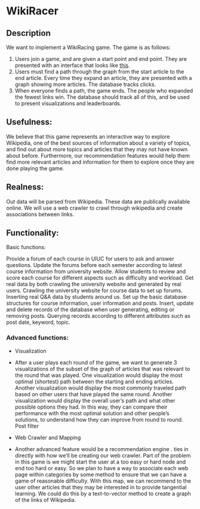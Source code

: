 # WikiRacer

## Description

We want to implement a WikiRacing game.  The game is as follows:
1. Users join a game, and are given a start point and end point.  They are presented with an interface that looks like [this](https://luke.deentaylor.com/wikipedia/).
2. Users must find a path through the graph from the start article to the end article.  Every time they expand an article, they are presented with a graph showing more articles.  The database tracks clicks.
3. When everyone finds a path, the game ends.  The people who expanded the fewest links win.
The database should track all of this, and be used to present visualizations and leaderboards.

## Usefulness:

We believe that this game represents an interactive way to explore Wikipedia, one of the best sources of information about a variety of topics, and find out about more topics and articles that they may not have known about before. Furthermore, our recommendation features would help them find more relevant articles and information for them to explore once they are done playing the game.

## Realness:

Out data will be parsed from Wikipedia. These data are publically available online. We will use a web crawler to crawl through wikipedia and create associations between links.

## Functionality:
Basic functions:

Provide a forum of each course in UIUC  for users to ask and answer questions. Update the forums before each semester according to latest course information from university website. Allow students to review and score each course for different aspects such as difficulty and workload.
Get real data by both crawling the university website and generated by real users. Crawling the university website for course data to set up forums. Inserting real Q&A data by students around us.
Set up the basic database structures for course information, user information and posts. Insert, update and delete records of the database when user generating, editing or removing posts. Querying records according to different attributes such as post date, keyword, topic.

### Advanced functions:
- Visualization

- After a user plays each round of the game, we want to generate 3 visualizations of the subset of the graph of articles that was relevant to the round that was played. One visualization would display the most optimal (shortest) path between the starting and ending articles. Another visualization would display the most commonly traveled path based on other users that have played the same round. Another visualization would display the overall user’s path and what other possible options they had. In this way, they can compare their performance with the most optimal solution and other people’s solutions, to understand how they can improve from round to round.
Post filter

- Web Crawler and Mapping

- Another advanced feature would be a recommendation engine .  ties in directly with how we’ll be creating our web crawler. Part of the problem in this game is we might start the user at a too easy or hard node and end too hard or easy. So we plan to have a way to associate each web page within categories by some method to ensure that we can have a game of reasonable difficulty. With this map, we can recommend to the user other articles that they may be interested in to provide tangential learning. We could do this by a text-to-vector method to create a graph of the links of Wikipedia.
